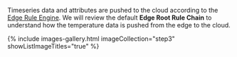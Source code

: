 Timeseries data and attributes are pushed to the cloud according to the [Edge Rule Engine](/docs/edge/rule-engine/general/).
We will review the default **Edge Root Rule Chain** to understand how the temperature data is pushed from the edge to the cloud.

{% include images-gallery.html imageCollection="step3" showListImageTitles="true" %}